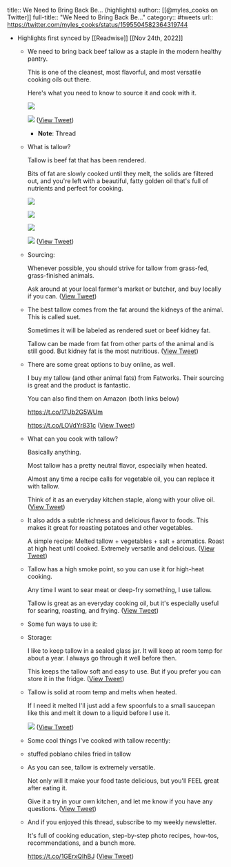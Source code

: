 title:: We Need to Bring Back Be... (highlights)
author:: [[@myles_cooks on Twitter]]
full-title:: "We Need to Bring Back Be..."
category:: #tweets
url:: https://twitter.com/myles_cooks/status/1595504582364319744

- Highlights first synced by [[Readwise]] [[Nov 24th, 2022]]
	- We need to bring back beef tallow as a staple in the modern healthy pantry. 
	  
	  This is one of the cleanest, most flavorful, and most versatile cooking oils out there. 
	  
	  Here's what you need to know to source it and cook with it. 
	  
	  ![](https://pbs.twimg.com/media/FiRT_lIVsAA0oHp.jpg) 
	  
	  ![](https://pbs.twimg.com/media/FiRUBcFUUAEhLu6.jpg) ([View Tweet](https://twitter.com/myles_cooks/status/1595504582364319744))
		- **Note**: Thread
	- What is tallow? 
	  
	  Tallow is beef fat that has been rendered. 
	  
	  Bits of fat are slowly cooked until they melt, the solids are filtered out, and you're left with a beautiful, fatty golden oil that's full of nutrients and perfect for cooking. 
	  
	  ![](https://pbs.twimg.com/media/FiRZOTHVEAEMRHj.jpg) 
	  
	  ![](https://pbs.twimg.com/media/FiRZRmrUoAA8vnn.jpg) 
	  
	  ![](https://pbs.twimg.com/media/FiRZX8mUcAEGlQX.jpg) 
	  
	  ![](https://pbs.twimg.com/media/FiRZX9LVEAEploV.jpg) ([View Tweet](https://twitter.com/myles_cooks/status/1595504584276856834))
	- Sourcing:
	  
	  Whenever possible, you should strive for tallow from grass-fed, grass-finished animals. 
	  
	  Ask around at your local farmer's market or butcher, and buy locally if you can. ([View Tweet](https://twitter.com/myles_cooks/status/1595504586361475072))
	- The best tallow comes from the fat around the kidneys of the animal. This is called suet. 
	  
	  Sometimes it will be labeled as rendered suet or beef kidney fat. 
	  
	  Tallow can be made from fat from other parts of the animal and is still good. But kidney fat is the most nutritious. ([View Tweet](https://twitter.com/myles_cooks/status/1595504588349911040))
	- There are some great options to buy online, as well. 
	  
	  I buy my tallow (and other animal fats) from Fatworks. Their sourcing is great and the product is fantastic. 
	  
	  You can also find them on Amazon (both links below) 
	  
	  https://t.co/17Ub2G5WUm
	  
	  https://t.co/LOVdYr831c ([View Tweet](https://twitter.com/myles_cooks/status/1595504589704339457))
	- What can you cook with tallow? 
	  
	  Basically anything. 
	  
	  Most tallow has a pretty neutral flavor, especially when heated. 
	  
	  Almost any time a recipe calls for vegetable oil, you can replace it with tallow. 
	  
	  Think of it as an everyday kitchen staple, along with your olive oil. ([View Tweet](https://twitter.com/myles_cooks/status/1595504592548429824))
	- It also adds a subtle richness and delicious flavor to foods. This makes it great for roasting potatoes and other vegetables. 
	  
	  A simple recipe: Melted tallow + vegetables + salt + aromatics. Roast at high heat until cooked. Extremely versatile and delicious. ([View Tweet](https://twitter.com/myles_cooks/status/1595504594880057345))
	- Tallow has a high smoke point, so you can use it for high-heat cooking. 
	  
	  Any time I want to sear meat or deep-fry something, I use tallow. 
	  
	  Tallow is great as an everyday cooking oil, but it's especially useful for searing, roasting, and frying. ([View Tweet](https://twitter.com/myles_cooks/status/1595504596293537792))
	- Some fun ways to use it:
	- Storage: 
	  
	  I like to keep tallow in a sealed glass jar. It will keep at room temp for about a year. I always go through it well before then. 
	  
	  This keeps the tallow soft and easy to use. But if you prefer you can store it in the fridge. ([View Tweet](https://twitter.com/myles_cooks/status/1595504600554999808))
	- Tallow is solid at room temp and melts when heated. 
	  
	  If I need it melted I'll just add a few spoonfuls to a small saucepan like this and melt it down to a liquid before I use it. 
	  
	  ![](https://pbs.twimg.com/media/FiRX15UVIAEZZlD.jpg) ([View Tweet](https://twitter.com/myles_cooks/status/1595504602191126528))
	- Some cool things I've cooked with tallow recently:
	- stuffed poblano chiles fried in tallow
	- As you can see, tallow is extremely versatile. 
	  
	  Not only will it make your food taste delicious, but you'll FEEL great after eating it. 
	  
	  Give it a try in your own kitchen, and let me know if you have any questions. ([View Tweet](https://twitter.com/myles_cooks/status/1595504607471362051))
	- And if you enjoyed this thread, subscribe to my weekly newsletter. 
	  
	  It's full of cooking education, step-by-step photo recipes, how-tos, recommendations, and a bunch more. 
	  
	  https://t.co/1GErxQIhBJ ([View Tweet](https://twitter.com/myles_cooks/status/1595504609593737216))